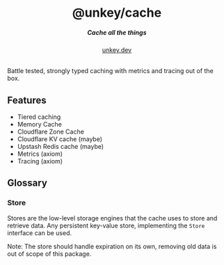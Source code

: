<div align="center">
    <h1 align="center">@unkey/cache</h1>
    <h5>Cache all the things</h5>
</div>

<div align="center">
  <a href="https://unkey.dev">unkey.dev</a>
</div>
<br/>






Battle tested, strongly typed caching with metrics and tracing out of the box.

## Features

- Tiered caching
- Memory Cache
- Cloudflare Zone Cache
- Cloudflare KV cache (maybe)
- Upstash Redis cache (maybe)
- Metrics (axiom)
- Tracing (axiom)



## Glossary

### Store

Stores are the low-level storage engines that the cache uses to store and retrieve data.
Any persistent key-value store, implementing the `Store` interface can be used.

Note: The store should handle expiration on its own, removing old data is out of scope of this package.

